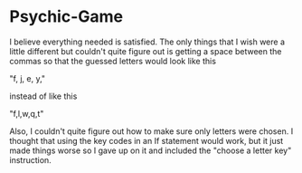 # Psychic-Game

I believe everything needed is satisfied. The only things that I wish were a little different but couldn't quite figure out is getting a space between the commas so that the guessed letters would look like this

"f, j, e, y,"

instead of like this

"f,l,w,q,t"

Also, I couldn't quite figure out how to make sure only letters were chosen. I thought that using the key codes in an If statement would work, but it just made things worse so I gave up on it and included the "choose a letter key" instruction.